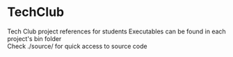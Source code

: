 # TechClub
Tech Club project references for students
Executables can be found in each project's bin folder<br>
Check ./source/ for quick access to source code
